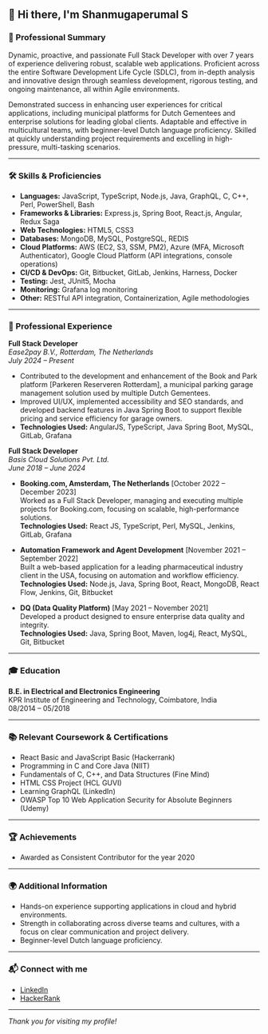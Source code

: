 ## 👋 Hi there, I'm Shanmugaperumal S

### 🚀 Professional Summary

Dynamic, proactive, and passionate Full Stack Developer with over 7 years of experience delivering robust, scalable web applications. Proficient across the entire Software Development Life Cycle (SDLC), from in-depth analysis and innovative design through seamless development, rigorous testing, and ongoing maintenance, all within Agile environments.

Demonstrated success in enhancing user experiences for critical applications, including municipal platforms for Dutch Gementees and enterprise solutions for leading global clients. Adaptable and effective in multicultural teams, with beginner-level Dutch language proficiency. Skilled at quickly understanding project requirements and excelling in high-pressure, multi-tasking scenarios.

---

### 🛠️ Skills & Proficiencies

- **Languages:** JavaScript, TypeScript, Node.js, Java, GraphQL, C, C++, Perl, PowerShell, Bash
- **Frameworks & Libraries:** Express.js, Spring Boot, React.js, Angular, Redux Saga
- **Web Technologies:** HTML5, CSS3
- **Databases:** MongoDB, MySQL, PostgreSQL, REDIS
- **Cloud Platforms:** AWS (EC2, S3, SSM, PM2), Azure (MFA, Microsoft Authenticator), Google Cloud Platform (API integrations, console operations)
- **CI/CD & DevOps:** Git, Bitbucket, GitLab, Jenkins, Harness, Docker
- **Testing:** Jest, JUnit5, Mocha
- **Monitoring:** Grafana log monitoring
- **Other:** RESTful API integration, Containerization, Agile methodologies

---

### 💼 Professional Experience

**Full Stack Developer**  
_Ease2pay B.V., Rotterdam, The Netherlands_  
_July 2024 – Present_

- Contributed to the development and enhancement of the Book and Park platform [Parkeren Reserveren Rotterdam], a municipal parking garage management solution used by multiple Dutch Gementees.
- Improved UI/UX, implemented accessibility and SEO standards, and developed backend features in Java Spring Boot to support flexible pricing and service efficiency for garage owners.
- **Technologies Used:** AngularJS, TypeScript, Java Spring Boot, MySQL, GitLab, Grafana

**Full Stack Developer**  
_Basis Cloud Solutions Pvt. Ltd._  
_June 2018 – June 2024_

- **Booking.com, Amsterdam, The Netherlands** [October 2022 – December 2023]  
  Worked as a Full Stack Developer, managing and executing multiple projects for Booking.com, focusing on scalable, high-performance solutions.  
  **Technologies Used:** React JS, TypeScript, Perl, MySQL, Jenkins, GitLab, Grafana

- **Automation Framework and Agent Development** [November 2021 – September 2022]  
  Built a web-based application for a leading pharmaceutical industry client in the USA, focusing on automation and workflow efficiency.  
  **Technologies Used:** Node.js, Java, Spring Boot, React, MongoDB, React Flow, Jenkins, Git, Bitbucket

- **DQ (Data Quality Platform)** [May 2021 – November 2021]  
  Developed a product designed to ensure enterprise data quality and integrity.  
  **Technologies Used:** Java, Spring Boot, Maven, log4j, React, MySQL, Git, Bitbucket

---

### 🎓 Education

**B.E. in Electrical and Electronics Engineering**  
KPR Institute of Engineering and Technology, Coimbatore, India  
08/2014 – 05/2018

---

### 📚 Relevant Coursework & Certifications

- React Basic and JavaScript Basic (Hackerrank)
- Programming in C and Core Java (NIIT)
- Fundamentals of C, C++, and Data Structures (Fine Mind)
- HTML CSS Project (HCL GUVI)
- Learning GraphQL (LinkedIn)
- OWASP Top 10 Web Application Security for Absolute Beginners (Udemy)

---

### 🏆 Achievements

- Awarded as Consistent Contributor for the year 2020

---

### 🌍 Additional Information

- Hands-on experience supporting applications in cloud and hybrid environments.
- Strength in collaborating across diverse teams and cultures, with a focus on clear communication and project delivery.
- Beginner-level Dutch language proficiency.

---

### 📬 Connect with me

- [LinkedIn](https://www.linkedin.com/in/shanmugaperumal-s-b38493147)
- [HackerRank](https://www.hackerrank.com/profile/shanmugaperumal1)

---

_Thank you for visiting my profile!_

<!---
shanmuga96/shanmuga96 is a ✨ special ✨ repository because its `README.md` (this file) appears on your GitHub profile.
You can click the Preview link to take a look at your changes.
--->
